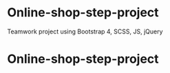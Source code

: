 # Online-shop-step-project
Teamwork project using Bootstrap 4, SCSS, JS, jQuery
# Online-shop-step-project
